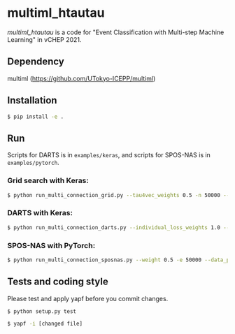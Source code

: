 # multiml_htautau
*multiml_htautau* is a code for "Event Classification with Multi-step Machine Learning" in vCHEP 2021.

## Dependency
multiml (https://github.com/UTokyo-ICEPP/multiml)

## Installation
```bash
$ pip install -e .
```

## Run
Scripts for DARTS is in `examples/keras`, and scripts for SPOS-NAS is in `examples/pytorch`.
### Grid search with Keras:
```bash
$ python run_multi_connection_grid.py --tau4vec_weights 0.5 -n 50000 --data_path DATA_PATH
```
### DARTS with Keras:
```bash
$ python run_multi_connection_darts.py --individual_loss_weights 1.0 --tau4vec_weights 0.5 -n 50000 --data_path DATA_PATH
```
### SPOS-NAS with PyTorch:
```bash
$ python run_multi_connection_sposnas.py --weight 0.5 -e 50000 --data_path DATA_PATH
```

## Tests and coding style
Please test and apply yapf before you commit changes.
```bash
$ python setup.py test
```
```bash
$ yapf -i [changed file]
```

